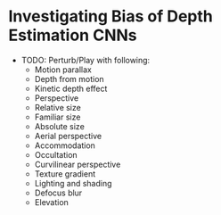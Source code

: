 # Investigating Bias of Depth Estimation CNNs

* TODO: Perturb/Play with following: 
    * Motion parallax 
    * Depth from motion 
    * Kinetic depth effect 
    * Perspective 
    * Relative size 
    * Familiar size 
    * Absolute size 
    * Aerial perspective 
    * Accommodation 
    * Occultation 
    * Curvilinear perspective 
    * Texture gradient 
    * Lighting and shading 
    * Defocus blur 
    * Elevation 